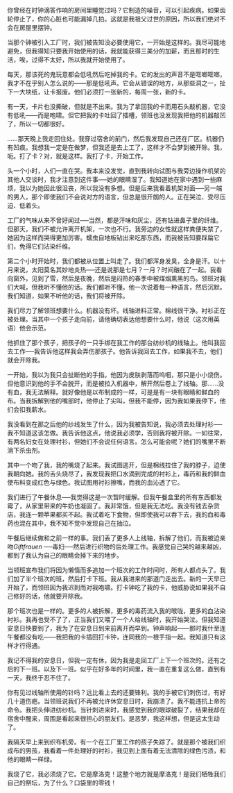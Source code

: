 你曾经在时钟滴答作响的房间里睡觉过吗？它制造的噪音，可以引起疾病。如果齿轮停止了，你的心脏也可能漏掉几拍。这就是我祖父过世的原因，所以我们绝对不会在房屋里摆钟。

当那个钟被引入工厂时，我们被告知没必要使用它，一开始是这样的。我尽可能地避免，但我得知只要我开始使用的话，我就能获得三美分的加薪，而且那时的生活，唉，过得不太好，所以我就开始使用了。

每天，那该死的鬼玩意都会低吼然后吃掉我的卡。它的发出的声音不是哐啷哐啷，我才不在乎别人怎么说的——那是低吼声。它会从错误的地方，从那些洞之一，扯下一大块纸，让卡报废。他们必须打一张新的，每周一张，新的卡。

有一天，卡片也没撕破，但就是不出来。我为了拿回我的卡而用石头敲机器，它没有低吼——而是咆啸。但它把我的卡吐回了插槽，领班也没发现我把他的机器敲凹了，所以一切都很好。

……那天晚上我走回住处。我穿过宿舍的前门，然后我发现自己还在厂区。机器仍有凹痕。我想我一定是在做梦，但我还是去上工了，这样才不会梦到被开除。我，呃。打了卡？对，就是这样。我打了卡，开始工作。

头一个小时，人们一直在哭。我本来没发觉，直到我转向试图与我旁边操作机架的其他人交谈时，我才注意到这件事──她的眼睛湿了。我知道她在家中遇到一些麻烦，我以为她因此很沮丧，所以我没有多想。但是后来我看着机架对面──另一端的男人，那个即使我们不会说对方的语言，但总是很开朗的人。正在哭泣、受尽压迫、低着头。

工厂的气味从来不曾好闻过──当然，都是汗味和灰尘，还有钻进鼻子里的纤维。但那天，我们不被允许离开机架，一次也不行。我旁边的女性就这样粪便失禁了，她因为这样而哭得更加厉害。蠕虫自地板钻出来吃那东西，而我被告知要踩扁它们，免得它们沾染纤维。

第二个小时开始时，我们都被从位置上叫走了。我们都浑身发臭，全身是汗。以十月来说，太阳莫名其妙地炎热──还是说那是七月？一月？时间融在了一起。我看向窗外，见到了雪，然后是夜晚，然后是闷热的春季中被煤烟熏黑的鸟。领班对我们大喊，但我听不懂他的话。我们都听不懂。他一次说着每一种语言，然后沉默。我们知道，如果不听他的话，我们将被开除。

我们尽力了解领班想要什么。机器没有坏。线轴进料正常。棉线很干净。衬衫正在被处理。当其中一个孩子走向前，请他确切表达他想要什么时，他说（这次用英语）他会示范。

他抓住了那个孩子，把孩子的一只手绑在我工作的那台纺纱机的线轴上。他叫我回去工作──我告诉他这样我会弄伤那孩子。他告诉我回去工作，如果我不去，他们就会开除我。

一开始，我以为我只会扯断他的手指。他因为皮肤剥落而呜咽，那只是小小烧伤。但他意识到他的手不会脱开，而是被拉入机器中，解开然后卷上了线轴。那……没有血，我无法解释。就好像他是以布制成的一样，可是是有一块有眼睛和鲜血的布。当我拆解到他的嘴部时，他停止了尖叫，但我不能停，因为我如果我停下，他们会扣我薪水。

我没看到在那之后他的纱线发生了什么，因为我被告知说，我必须去处理衬衫──我不知道这该怎做。我告诉他这点，他说我必须学，否则我将被开除。一如往常，有两名妇女在处理衬衫，但她们不会说任何语言。怎么可能会呢？她们的嘴里不断淌下杀虫剂。

其中一个吻了我，我的嘴烧了起来。我试图逃开，但是棉线拉住了我的脖子，迫使我朝向她。我的舌头烧尽了，我发现我把口水滴到完成的衬衫上，毒药和我的鲜血使布料变成红色与绿色。我试图用衬衫擦嘴，而我的血沁透了它。

我们进行了午餐休息──我觉得这是一次暂时缓解。但我午餐盒里的所有东西都发霉了，从家里带来的牛奶也凝固了。我非常饿，但是我无法吃。我没有钱去杂货店，我连一颗苹果都买不起。我试着吃下食物，但即使我可以吞下去，我的血和毒药也混在其中，我不知不觉中发现自己在抽泣。

午餐后继续做和之前一样的事。我们丢了更多人上线轴，拆解了他们，而我被迫亲吻*Giftfrauen* ──毒妇──然后进行织物的后处理工作。我感觉自己哭的越来越凶，都到了我认为自己的眼睛会掉下来的地步。

当领班宣布我们将因为懒惰而多追加一个班次的工作时间时，所有人都点头了。我们加了半个班次的班，然后打卡下班。我从我进来的那道门走出去。新的一天早已开始了，而领班因为我迟到而对我咆啸。打卡钟吃了我的卡，他威胁说如果我不自己修好的话，他就要开除我。

那个班次也是一样的。更多的人被拆解，更多的毒药流入我的喉咙，更多的血沾染衬衫。我再也受不了了，正当我们又喂了一个人给线轴时，我开始哭泣。但我知道安息日快要到了，我为了在安息日到来前离开而早到。钟声响起——那时我什至连午餐都没有吃——我把我的卡插回打卡钟，连同我的一根手指一起。我知道只有这样才行得通。

我记不得我的安息日，但我一定有休，因为我是走回工厂上下一个班次的。还有之后的下一班。以及下一班。似乎在好多年的时间里，我一直在重复这么做，直到有一天，我终于忍不住了。

你有见过线轴所使用的针吗？远比看上去的还要锋利。我的手被它们刺伤过，有好几十道伤疤。当领班说我们不再被允许休安息日时，我崩溃了。我不能违抗上帝的命令。我把头伸进纺纱机。当针刺进来时，我感觉到我的眼球破裂了，结果我却在宿舍中醒来，周围是看起来很担心的朋友们。是恶梦，我这样想，但是这太生动了。

我隔天早上来到织布机旁。有一个在工厂里工作的孩子失踪了。就是那个被我们织成布的男孩，我看着一件处理好的衬衫，我见到上面有着无法清除的绿色污渍，和他的眼睛一样绿。

我烧了它，我必须烧了它。它是摩洛克！这整个地方就是摩洛克！是我们牺牲我们自己的祭坛，为了什么？口袋里的零钱！